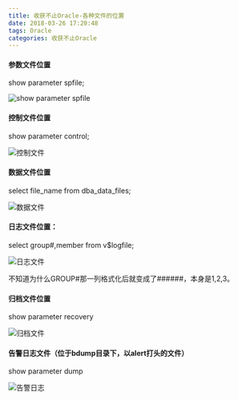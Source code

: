 ```yaml
---
title: 收获不止Oracle-各种文件的位置
date: 2018-03-26 17:20:48
tags: Oracle
categories: 收获不止Oracle
---
```


#### 参数文件位置

show parameter spfile;


![show parameter spfile](/images/shouhuo/9.png)

<!--more-->

#### 控制文件位置

show parameter control;


![控制文件](/images/shouhuo/10.png)

#### 数据文件位置

select file_name from dba_data_files;


![数据文件](/images/shouhuo/11.png)

#### 日志文件位置：

select group#,member from v$logfile;


![日志文件](/images/shouhuo/12.png)

不知道为什么GROUP#那一列格式化后就变成了\#\#\#\#\#\#，本身是1,2,3。

#### 归档文件位置

show parameter recovery


![归档文件](/images/shouhuo/13.png)


#### 告警日志文件（位于bdump目录下，以alert打头的文件）

show parameter dump

![告警日志](/images/shouhuo/14.png)